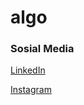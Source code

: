 # algo

### Sosial Media
[LinkedIn](https://www.linkedin.com/in/fauzan-mursalin/)

[Instagram](https://www.instagram.com/zzuchairul/)
